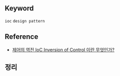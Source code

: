## Keyword
`ioc` `design pattern`

## Reference
- [제어의 역전 IoC Inversion of Control 이란 무엇인가?](http://vandbt.tistory.com/43)

## 정리
